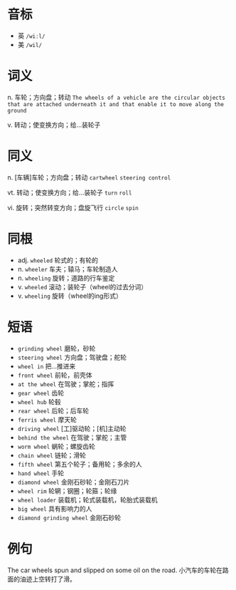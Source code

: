 # 音标

- 英 `/wiːl/`
- 美 `/wil/`

# 词义

n. 车轮；方向盘；转动
`The wheels of a vehicle are the circular objects that are attached underneath it and that enable it to move along the ground`

v. 转动；使变换方向；给…装轮子


# 同义

n. [车辆]车轮；方向盘；转动
`cartwheel` `steering control`

vt. 转动；使变换方向；给…装轮子
`turn` `roll`

vi. 旋转；突然转变方向；盘旋飞行
`circle` `spin`

# 同根

- adj. `wheeled` 轮式的；有轮的
- n. `wheeler` 车夫；辕马；车轮制造人
- n. `wheeling` 旋转；道路的行车鉴定
- v. `wheeled` 滚动；装轮子（wheel的过去分词）
- v. `wheeling` 旋转（wheel的ing形式）

# 短语

- `grinding wheel` 磨轮，砂轮
- `steering wheel` 方向盘；驾驶盘；舵轮
- `wheel in` 把…推进来
- `front wheel` 前轮，前壳体
- `at the wheel` 在驾驶；掌舵；指挥
- `gear wheel` 齿轮
- `wheel hub` 轮毂
- `rear wheel` 后轮；后车轮
- `ferris wheel` 摩天轮
- `driving wheel` [工]驱动轮；[机]主动轮
- `behind the wheel` 在驾驶；掌舵；主管
- `worm wheel` 蜗轮；螺旋齿轮
- `chain wheel` 链轮；滑轮
- `fifth wheel` 第五个轮子；备用轮；多余的人
- `hand wheel` 手轮
- `diamond wheel` 金刚石砂轮；金刚石刀片
- `wheel rim` 轮辋；钢圈；轮箍；轮缘
- `wheel loader` 装载机；轮式装载机，轮胎式装载机
- `big wheel` 具有影响力的人
- `diamond grinding wheel` 金刚石砂轮

# 例句

The car wheels spun and slipped on some oil on the road.
小汽车的车轮在路面的油迹上空转打了滑。


